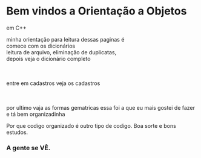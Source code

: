 # Bem vindos a Orientação a Objetos
em C++

minha orientação para leitura dessas paginas é
<br>
comece com os dicionários
<br>
leitura de arquivo,
eliminação de duplicatas,
<br>
depois veja o dicionário completo

<br><br>
entre em cadastros veja os cadastros

<br><br>
por ultimo vaja as formas gematricas essa foi a que eu mais gostei de fazer e tá
bem organizadinha


Por que codigo organizado é outro tipo de codigo. 
Boa sorte e bons estudos.

### A gente se VÊ.
